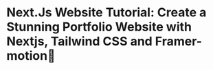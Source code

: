 # Next.Js Website Tutorial: Create a Stunning Portfolio Website with Nextjs, Tailwind CSS and Framer-motion🌟



